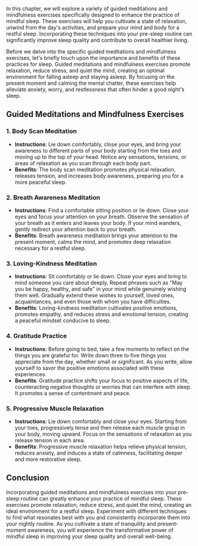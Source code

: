 
In this chapter, we will explore a variety of guided meditations and mindfulness exercises specifically designed to enhance the practice of mindful sleep. These exercises will help you cultivate a state of relaxation, unwind from the day's activities, and prepare your mind and body for a restful sleep. Incorporating these techniques into your pre-sleep routine can significantly improve sleep quality and contribute to overall healthier living.

Before we delve into the specific guided meditations and mindfulness exercises, let's briefly touch upon the importance and benefits of these practices for sleep. Guided meditations and mindfulness exercises promote relaxation, reduce stress, and quiet the mind, creating an optimal environment for falling asleep and staying asleep. By focusing on the present moment and calming the mental chatter, these exercises help alleviate anxiety, worry, and restlessness that often hinder a good night's sleep.

Guided Meditations and Mindfulness Exercises
--------------------------------------------

### 1. Body Scan Meditation

* **Instructions**: Lie down comfortably, close your eyes, and bring your awareness to different parts of your body starting from the toes and moving up to the top of your head. Notice any sensations, tensions, or areas of relaxation as you scan through each body part.
* **Benefits**: The body scan meditation promotes physical relaxation, releases tension, and increases body awareness, preparing you for a more peaceful sleep.

### 2. Breath Awareness Meditation

* **Instructions**: Find a comfortable sitting position or lie down. Close your eyes and focus your attention on your breath. Observe the sensation of your breath as it enters and leaves your body. If your mind wanders, gently redirect your attention back to your breath.
* **Benefits**: Breath awareness meditation brings your attention to the present moment, calms the mind, and promotes deep relaxation necessary for a restful sleep.

### 3. Loving-Kindness Meditation

* **Instructions**: Sit comfortably or lie down. Close your eyes and bring to mind someone you care about deeply. Repeat phrases such as "May you be happy, healthy, and safe" in your mind while genuinely wishing them well. Gradually extend these wishes to yourself, loved ones, acquaintances, and even those with whom you have difficulties.
* **Benefits**: Loving-kindness meditation cultivates positive emotions, promotes empathy, and reduces stress and emotional tension, creating a peaceful mindset conducive to sleep.

### 4. Gratitude Practice

* **Instructions**: Before going to bed, take a few moments to reflect on the things you are grateful for. Write down three to five things you appreciate from the day, whether small or significant. As you write, allow yourself to savor the positive emotions associated with these experiences.
* **Benefits**: Gratitude practice shifts your focus to positive aspects of life, counteracting negative thoughts or worries that can interfere with sleep. It promotes a sense of contentment and peace.

### 5. Progressive Muscle Relaxation

* **Instructions**: Lie down comfortably and close your eyes. Starting from your toes, progressively tense and then release each muscle group in your body, moving upward. Focus on the sensations of relaxation as you release tension in each area.
* **Benefits**: Progressive muscle relaxation helps relieve physical tension, reduces anxiety, and induces a state of calmness, facilitating deeper and more restorative sleep.

Conclusion
----------

Incorporating guided meditations and mindfulness exercises into your pre-sleep routine can greatly enhance your practice of mindful sleep. These exercises promote relaxation, reduce stress, and quiet the mind, creating an ideal environment for a restful sleep. Experiment with different techniques to find what resonates best with you and consistently incorporate them into your nightly routine. As you cultivate a state of tranquility and present-moment awareness, you will experience the transformative power of mindful sleep in improving your sleep quality and overall well-being.
